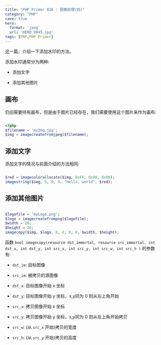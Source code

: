 ```yaml
---
title: "PHP Primer 026 : 图像处理(四)"
category: "PHP"
cave: true
hero:
  format: 'jpeg'
  url: 'HERO_0045.jpg'
tags: [PHP,PHP Primer]
---
```

这一篇，介绍一下添加水印的方法。

添加水印通常分为两种:

* 添加文字

* 添加其他图片

## 画布

仍旧需要持有画布，但是由于图片已经存在，我们需要使用这个图片来作为画布:

```php

<?php
$filename = 'myImg.jpg';
$img = imagecreatefromjpeg($filename);

```


## 添加文字

添加文字的情况与前面介绍的方法相同:

```php

$red = imagecolorallocate($img, 0xFF, 0x00, 0x00);
imagestring($img, 5, 0, 0, "Hello, world", $red);

```


## 添加其他图片

```php

$logofile = 'myLogo.png';
$logo = imagecreatefrompng($logofile);
$width = 20;
$height = 20;
imagecopy($img, $logo, 0, 0, 0, 0, $width, $height);

```


函数 `bool imagecopy(resource dst_immortal, resource src_immortal, int dst_x, int dst_y, int src_x, int src_y, int src_w, int src_h )` 的参数有:

* `dst_im`: 目标图像

* `src_im`: 被拷贝的源图像

* `dst_x`: 目标图像开始 x 坐标

* `dst_y`: 目标图像开始 y 坐标，x,y同为 0 则从左上角开始

* `src_x`: 拷贝图像开始 x 坐标

* `src_y`: 拷贝图像开始 y 坐标，x,y同为 0 则从左上角开始拷贝

* `src_w`: (从 `src_x` 开始)拷贝的宽度

* `src_h`: (从 `src_y` 开始)拷贝的高度







